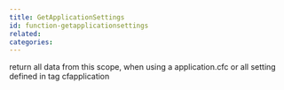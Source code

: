 ```yaml
---
title: GetApplicationSettings
id: function-getapplicationsettings
related:
categories:
---
```


return all data from this scope, when using a application.cfc or all setting defined in tag cfapplication